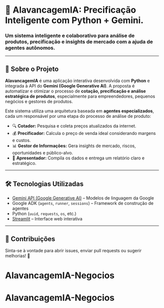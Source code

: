 # 💼 AlavancagemIA: Precificação Inteligente com Python + Gemini.

### Um sistema inteligente e colaborativo para análise de produtos, precificação e insights de mercado com a ajuda de agentes autônomos.

---

## 🚀 Sobre o Projeto

**AlavancagemIA** é uma aplicação interativa desenvolvida com **Python** e integrada à API do **Gemini (Google Generative AI)**. A proposta é automatizar e otimizar o processo de **cotação, precificação e análise estratégica de produtos**, especialmente para empreendedores, pequenos negócios e gestores de produtos.

Este sistema utiliza uma arquitetura baseada em **agentes especializados**, cada um responsável por uma etapa do processo de análise de produto:

- 🔍 **Cotador:** Pesquisa e coleta preços atualizados da internet.
- 💰 **Precificador:** Calcula o preço de venda ideal considerando margens e custos.
- 📊 **Gestor de Informações:** Gera insights de mercado, riscos, oportunidades e público-alvo.
- 📝 **Apresentador:** Compila os dados e entrega um relatório claro e estratégico.

---

## 🛠 Tecnologias Utilizadas

- [Gemini API (Google Generative AI)](https://ai.google.dev/) – Modelos de linguagem da Google
- Google ADK (`agents`, `runner`, `sessions`) – Framework de construção de agentes
- Python (`uuid`, `requests`, `os`, etc.)
- [Streamlit](https://streamlit.io/) – Interface web interativa

---

## 🤝 Contribuições
Sinta-se à vontade para abrir issues, enviar pull requests ou sugerir melhorias! 🚀
# AlavancagemIA-Negocios
# AlavancagemIA-Negocios
